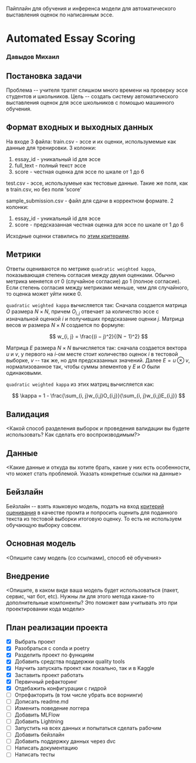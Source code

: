 Пайплайн для обучения и инференса модели для автоматического выставления оценок
по написанным эссе.

# Automated Essay Scoring

### Давыдов Михаил

## Постановка задачи

Проблема -- учителя тратят слишком много времени на проверку эссе студентов и
школьников. Цель -- создать систему автоматического выставления оценок для эссе
школьников с помощью машинного обучения.

## Формат входных и выходных данных

На входе 3 файла: train.csv - эссе и их оценки, использумемые как данные для
тренировки. 3 колонки:

1. essay_id - уникальный id для эссе
2. full_text - полный текст эссе
3. score - честная оценка для эссе по шкале от 1 до 6

test.csv - эссе, использумеые как тестовые данные. Такие же поля, как в
train.csv, но без поля 'score'

sample_submission.csv - файл для сдачи в корректном формате. 2 колонки:

1. essay_id - уникальный id для эссе
2. score - предсказанная честная оценка для эссе по шкале от 1 до 6

Исходные оценки ставились по
[этим критериям](https://storage.googleapis.com/kaggle-forum-message-attachments/2733927/20538/Rubric_%20Holistic%20Essay%20Scoring.pdf).

## Метрики

Ответы оцениваются по метрике `quadratic weighted kappa`, показывающая степень
согласия между двумя оценками. Обычно метрика меняется от 0 (случайное согласие)
до 1 (полное согласие). Если степень согласия между метриками меньше, чем для
случайного, то оценка может уйти ниже 0.

`quadratic weighted kappa` вычисляется так: Сначала создается матрица $O$
размера $N \times N$, причем $O_{i,j}$ отвечает за количество эссе с изначальной
оценкой $i$ и получивших предсказание оценки $j$. Матрица весов $w$ размера
$N \times N$ создается по формуле:

$$
w_{i, j} = \frac{(i − j)^2}{(N − 1)^2}
$$

Матрица $E$ размера $N \times N$ вычисляется так: сначала создается вектора $u$
и $v$, у первого на $i$-ом месте стоит количество оценок $i$ в тестовой выборке,
$v$ -- так же, но для предсказанных значений. Далее $E = u \otimes v$,
нормализованное так, чтобы суммы элементов у $E$ и $O$ были одинаковыми.

`quadratic weighted kappa` из этих матриц вычисляется как:

$$
\kappa = 1 - \frac{\sum_{i, j}w_{i,j}O_{i,j}}{\sum_{i, j}w_{i,j}E_{i,j}}
$$

## Валидация

<Какой способ разделения выборок и проведения валидации вы будете использовать?
Как сделать его воспроизводимым?>

## Данные

<Какие данные и откуда вы хотите брать, какие у них есть особенности, что может
стать проблемой. Указать конкретные ссылки на данные>

## Бейзлайн

Бейзлайн -- взять языковую модель, подать на вход
[критерий оценивания](https://storage.googleapis.com/kaggle-forum-message-attachments/2733927/20538/Rubric_%20Holistic%20Essay%20Scoring.pdf)
в качестве промта и попросить оценить для поданного текста из тестовой выборки
итоговую оценку. То есть не используем обучающую выборку совсем.

## Основная модель

<Опишите саму модель (со ссылками), способ её обучения>

## Внедрение

<Опишите, в каком виде ваша модель будет использоваться (пакет, сервис, чат бот,
etc). Нужны ли для этого метода какие-то дополнительные компоненты? Это поможет
вам учитывать это при проектировании кода модели>

## План реализации проекта

- [x] Выбрать проект
- [x] Разобраться с conda и poetry
- [x] Разделить проект по функциям
- [x] Добавить средства поддержки quality tools
- [x] Научить запускать проект как локально, так и в Kaggle
- [x] Заставить проект работать
- [x] Первичный рефакторинг
- [x] Отдебажить конфигурации с гидрой
- [ ] Отрефакторить (в том числе убрать все ворнинги)
- [ ] Дописать readme.md
- [ ] Изменить поведение логгера
- [ ] Добавить MLFlow
- [ ] Добавить Lightning
- [ ] Запустить на всех данных и попытаться сделать рабочим
- [ ] Добавить бейзлайн
- [ ] Добавить поддержку данных через dvc
- [ ] Написать документацию
- [ ] Написать тесты
